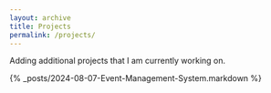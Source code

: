 ```yaml
---
layout: archive
title: Projects
permalink: /projects/
---
```


Adding additional projects that I am currently working on.

{% _posts/2024-08-07-Event-Management-System.markdown %}